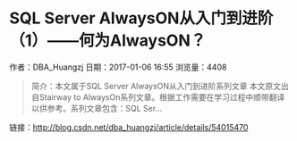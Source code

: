 # SQL Server AlwaysON从入门到进阶（1）——何为AlwaysON？
作者：DBA_Huangzj
日期：2017-01-06 16:55
浏览量：4408
> 简介：本文属于SQL Server AlwaysON从入门到进阶系列文章	本文原文出自Stairway to AlwaysOn系列文章。根据工作需要在学习过程中顺带翻译以供参考。系列文章包含：SQL Ser...

 链接：http://blog.csdn.net/dba_huangzj/article/details/54015470
